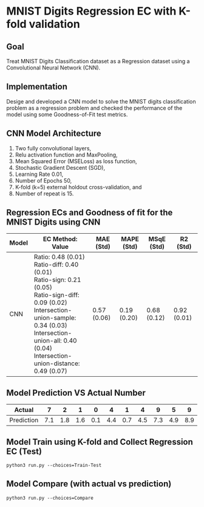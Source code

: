 # MNIST Digits Regression EC with K-fold validation

## Goal
Treat MNIST Digits Classification dataset as a Regression dataset using a Convolutional Neural Network (CNN).

## Implementation
Desige and developed a CNN model to solve the MNIST digits classification problem as a regression problem and checked the performance of the model using some Goodness-of-Fit test metrics.

## CNN Model Architecture

1) Two fully convolutional layers, 
2) Relu activation function and MaxPooling,
3) Mean Squared Error (MSELoss) as loss function, 
4) Stochastic Gradient Descent (SGD),
5) Learning Rate 0.01,
6) Number of Epochs 50,
7) K-fold (k=5) external holdout cross-validation, and
8) Number of repeat is 15.


## Regression ECs and Goodness of fit for the MNIST Digits using CNN

Model | EC Method: Value | MAE (Std) | MAPE (Std) | MSqE (Std) | R2 (Std)
---------- | ---------- | ---------- | ---------- | ---------- | ---------- | 
CNN | Ratio: 0.48 (0.01) <br /> Ratio-diff: 0.40 (0.01) <br /> Ratio-sign: 0.21 (0.05) <br /> Ratio-sign-diff: 0.09 (0.02) <br /> Intersection-union-sample: 0.34 (0.03) <br /> Intersection-union-all: 0.40 (0.04) <br /> Intersection-union-distance: 0.49 (0.07) | 0.57 (0.06) | 0.19 (0.20) | 0.68 (0.12) | 0.92 (0.01)


## Model Prediction VS Actual Number

Actual| 7| 2| 1| 0| 4| 1| 4| 9| 5| 9|
-----------|-----|-----|-----|-----|-----|-----|-----|-----|-----|-----|
Prediction| 7.1|  1.8| 1.6| 0.1| 4.4| 0.7| 4.5| 7.3| 4.9| 8.9 




## Model Train using K-fold and Collect Regression EC (Test)

```
python3 run.py --choices=Train-Test
```

## Model Compare (with actual vs prediction)

```
python3 run.py --choices=Compare
```

